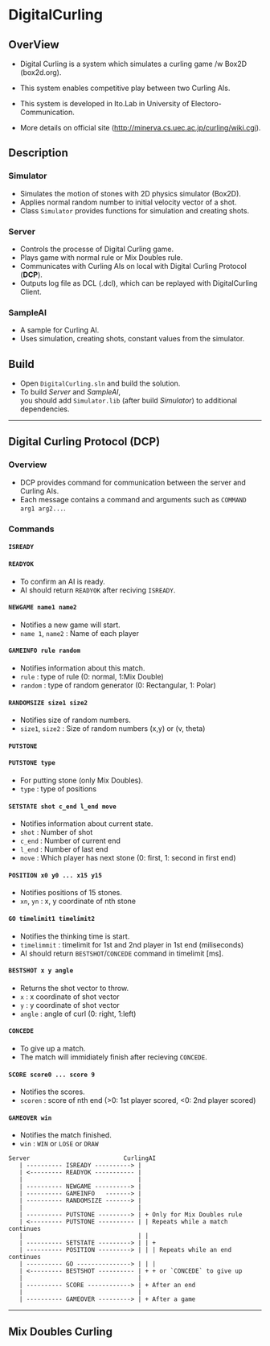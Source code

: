 DigitalCurling
====
## OverView
 * Digital Curling is a system which simulates a curling game /w Box2D (box2d.org).

 * This system enables competitive play between two Curling AIs.
 
 * This system is developed in Ito.Lab in University of Electoro-Communication.

 * More details on official site (http://minerva.cs.uec.ac.jp/curling/wiki.cgi).

## Description
### Simulator
* Simulates the motion of stones with 2D physics simulator (Box2D).
* Applies normal random number to initial velocity vector of a shot.
* Class `Simulator` provides functions for simulation and creating shots. 


### Server
* Controls the processe of Digital Curling game.
* Plays game with normal rule or Mix Doubles rule.
* Communicates with Curling AIs on local with Digital Curling Protocol (__DCP__).
* Outputs log file as DCL (.dcl), which can be replayed with DigitalCurling Client.

### SampleAI
* A sample for Curling AI.
* Uses simulation, creating shots, constant values from the simulator.

## Build
* Open `DigitalCurling.sln` and build the solution.
* To build _Server_ and _SampleAI_,  
you should add `Simulator.lib` (after build _Simulator_) to additional dependencies.

---

## Digital Curling Protocol (DCP)
### Overview
* DCP provides command for communication between the server and Curling AIs.
* Each message contains a command and arguments such as `COMMAND arg1 arg2...`.

### Commands
#### `ISREADY`
#### `READYOK`
* To confirm an AI is ready.
* AI should return `READYOK` after reciving `ISREADY`.
#### `NEWGAME name1 name2`
* Notifies a new game will start.
* `name 1`, `name2` : Name of each player
#### `GAMEINFO rule random`
* Notifies information about this match.
* `rule` : type of rule (0: normal, 1:Mix Double)
* `random` : type of random generator (0: Rectangular, 1: Polar)
#### `RANDOMSIZE size1 size2`
* Notifies size of random numbers.
* `size1`, `size2` : Size of random numbers (x,y) or (v, theta)
#### `PUTSTONE`
#### `PUTSTONE type`
* For putting stone (only Mix Doubles).
* `type` : type of positions
#### `SETSTATE shot c_end l_end move`
* Notifies information about current state.
* `shot` : Number of shot
* `c_end` : Number of current end
* `l_end` : Number of last end
* `move` : Which player has next stone (0: first, 1: second in first end)
#### `POSITION x0 y0 ... x15 y15`
* Notifies positions of 15 stones.
* `xn`, `yn` : x, y coordinate of nth stone
#### `GO timelimit1 timelimit2`
* Notifies the thinking time is start.
* `timelimmit` : timelimit for 1st and 2nd player in 1st end (miliseconds)
* AI should return `BESTSHOT`/`CONCEDE` command in timelimit [ms].
#### `BESTSHOT x y angle`
* Returns the shot vector to throw.
* `x` : x coordinate of shot vector
* `y` : y coordinate of shot vector
* `angle` : angle of curl (0: right, 1:left)
#### `CONCEDE`
* To give up a match.
* The match will immidiately finish after recieving `CONCEDE`. 
#### `SCORE score0 ... score 9`
* Notifies the scores.
* `scoren` : score of nth end (>0: 1st player scored, <0: 2nd player scored)
#### `GAMEOVER win`
* Notifies the  match finished.
* `win` : `WIN` or `LOSE` or `DRAW`

~~~
Server                          CurlingAI
   | ---------- ISREADY ----------> |
   | <--------- READYOK ----------- |
   |                                |
   | ---------- NEWGAME ----------> |
   | ---------- GAMEINFO   -------> |
   | ---------- RANDOMSIZE -------> |
   |                                |
   | ---------- PUTSTONE ---------> | + Only for Mix Doubles rule
   | <--------- PUTSTONE ---------- | | Repeats while a match continues
   |                                | |
   | ---------- SETSTATE ---------> | | +
   | ---------- POSITION ---------> | | | Repeats while an end continues
   | ---------- GO ---------------> | | |
   | <--------- BESTSHOT ---------- | + + or `CONCEDE` to give up
   |                                |
   | ---------- SCORE ------------> | + After an end
   |                                |
   | ---------- GAMEOVER ---------> | + After a game
~~~

---

## Mix Doubles Curling